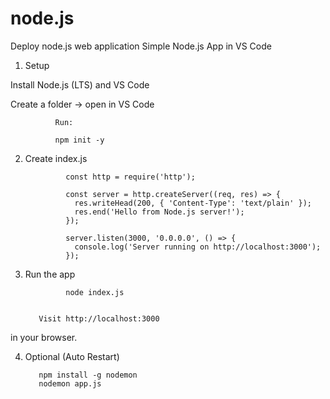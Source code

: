 # node.js
Deploy node.js web application
Simple Node.js App in VS Code

1. Setup

Install Node.js (LTS) and VS Code

Create a folder → open in VS Code

              Run:
              
              npm init -y


2. Create index.js

                const http = require('http');
                
                const server = http.createServer((req, res) => {
                  res.writeHead(200, { 'Content-Type': 'text/plain' });
                  res.end('Hello from Node.js server!');
                });
                
                server.listen(3000, '0.0.0.0', () => {
                  console.log('Server running on http://localhost:3000');
                });


3. Run the app

                node index.js


          Visit http://localhost:3000
 in your browser.

4. Optional (Auto Restart)

          npm install -g nodemon
          nodemon app.js


